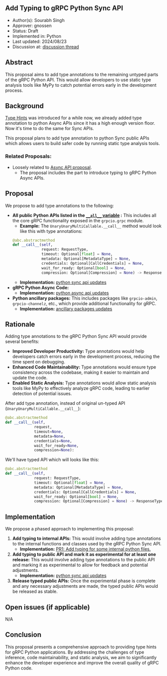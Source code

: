 Add Typing to gRPC Python Sync API
----
* Author(s): Sourabh Singh
* Approver: gnossen
* Status: Draft
* Implemented in: Python
* Last updated: 2024/08/23
* Discussion at: [discussion thread](https://groups.google.com/g/grpc-io/c/_zVpELQnUQU)

## Abstract

This proposal aims to add type annotations to the remaining untyped parts of the gRPC Python API. This would allow developers to use static type analysis tools like MyPy to catch potential errors early in the development process.

## Background

[Type Hints](https://peps.python.org/pep-0484/#union-types) was introduced for a while now, we already added type annotation to python Async APIs since it has a high enough version floor. Now it's time to do the same for Sync APIs.

This proposal plans to add type annotation to python Sync public APIs which allows users to build safer code by running static type analysis tools.


### Related Proposals: 
* Loosely related to [Async API proposal](https://github.com/lidizheng/proposal/blob/grpc-python-async-api/L58-python-async-api.md#introduce-typing-to-generated-code).
  * The proposal includes the part to introduce typing to gRPC Python Async APIs.


## Proposal
  
We propose to add type annotations to the following:

* **All public Python APIs listed in the [`__all__` variable](https://github.com/grpc/grpc/blob/54dd7563c2d563bff74e4b558f2e985db4a01f2d/src/python/grpcio/grpc/__init__.py#L2100) :** This includes all the core gRPC functionality exposed in the `grpcio.grpc` module.  
    * **Example:** The `UnaryUnaryMultiCallable.__call__` method would look like this with type annotations:
    ```python
    @abc.abstractmethod
    def __call__(self,
                 request: RequestType,
                 timeout: Optional[float] = None,
                 metadata: Optional[MetadataType] = None,
                 credentials: Optional[CallCredentials] = None,
                 wait_for_ready: Optional[bool] = None,
                 compression: Optional[Compression] = None) -> ResponseType:
    ```
    * **Implementation:** [python sync api updates](https://github.com/grpc/grpc/pull/37967)
* **gRPC Python Async Code:**
    * **Implementation:** [python async api updates](https://github.com/grpc/grpc/pull/37921)
* **Python ancillary packages:** This includes packages like `grpcio-admin`, `grpcio-channelz`, etc., which provide additional functionality for gRPC.
    * **Implementation:** [ancillary packages updates](https://github.com/grpc/grpc/pull/37854)

## Rationale

Adding type annotations to the gRPC Python Sync API would provide several benefits:

* **Improved Developer Productivity:** Type annotations would help developers catch errors early in the development process, reducing the time spent on debugging.
* **Enhanced Code Maintainability:** Type annotations would ensure type consistency across the codebase, making it easier to maintain and update the code.
* **Enabled Static Analysis:** Type annotations would allow static analysis tools like MyPy to effectively analyze gRPC code, leading to earlier detection of potential issues.


After add type annotation, instead of original un-typed API (`UnaryUnaryMultiCallable.__call__`):
```python
@abc.abstractmethod
def __call__(self,
             request,
             timeout=None,
             metadata=None,
             credentials=None,
             wait_for_ready=None,
             compression=None):
```

We'll have typed API which will looks like this:
```python
@abc.abstractmethod
def __call__(self,
             request: RequestType,
             timeout: Optional[float] = None,
             metadata: Optional[MetadataType] = None,
             credentials: Optional[CallCredentials] = None,
             wait_for_ready: Optional[bool] = None,
             compression: Optional[Compression] = None) -> ResponseType:
```

## Implementation

We propose a phased approach to implementing this proposal:

1. **Add typing to internal APIs:** This would involve adding type annotations to the internal functions and classes used by the gRPC Python Sync API.
    * **Implementation:** [PR1: Add typing for some internal python files.](https://github.com/grpc/grpc/pull/31514)
2. **Add typing to public API and mark it as experimental for at least one release:** This would involve adding type annotations to the public API and marking it as experimental to allow for feedback and potential adjustments.
    * **Implementation:** [python sync api updates](https://github.com/grpc/grpc/pull/37967)
3. **Release typed public APIs:** Once the experimental phase is complete and any necessary adjustments are made, the typed public APIs would be released as stable.


## Open issues (if applicable)

N/A

## Conclusion

This proposal presents a comprehensive approach to providing type hints for gRPC Python applications. By addressing the challenges of type inference, code maintainability, and static analysis, we aim to significantly enhance the developer experience and improve the overall quality of gRPC Python code.